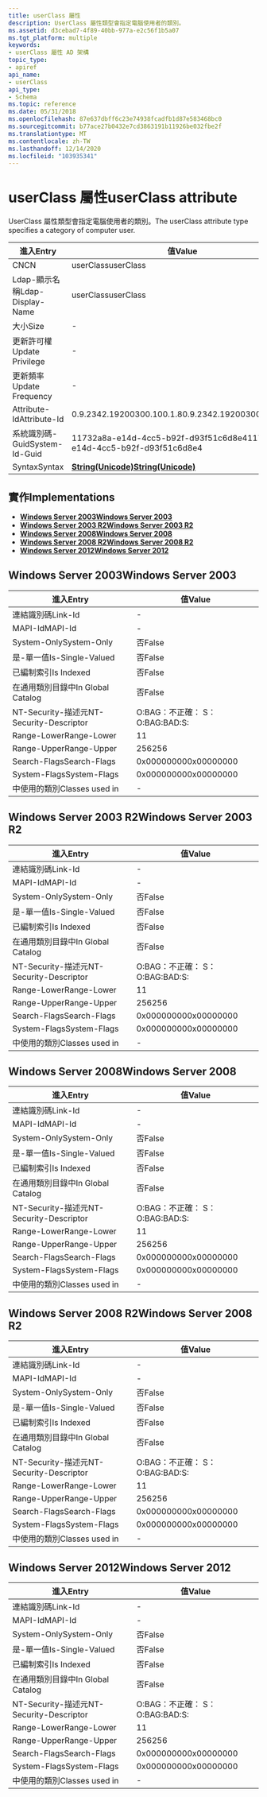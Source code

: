 ```yaml
---
title: userClass 屬性
description: UserClass 屬性類型會指定電腦使用者的類別。
ms.assetid: d3cebad7-4f89-40bb-977a-e2c56f1b5a07
ms.tgt_platform: multiple
keywords:
- userClass 屬性 AD 架構
topic_type:
- apiref
api_name:
- userClass
api_type:
- Schema
ms.topic: reference
ms.date: 05/31/2018
ms.openlocfilehash: 87e637dbff6c23e74938fcadfb1d87e583468bc0
ms.sourcegitcommit: b77ace27b0432e7cd3863191b11926be032fbe2f
ms.translationtype: MT
ms.contentlocale: zh-TW
ms.lasthandoff: 12/14/2020
ms.locfileid: "103935341"
---
```

# <a name="userclass-attribute"></a><span data-ttu-id="d14b8-104">userClass 屬性</span><span class="sxs-lookup"><span data-stu-id="d14b8-104">userClass attribute</span></span>

<span data-ttu-id="d14b8-105">UserClass 屬性類型會指定電腦使用者的類別。</span><span class="sxs-lookup"><span data-stu-id="d14b8-105">The userClass attribute type specifies a category of computer user.</span></span>



| <span data-ttu-id="d14b8-106">進入</span><span class="sxs-lookup"><span data-stu-id="d14b8-106">Entry</span></span> | <span data-ttu-id="d14b8-107">值</span><span class="sxs-lookup"><span data-stu-id="d14b8-107">Value</span></span> |
|-------------------|---------------------------------------------|
| <span data-ttu-id="d14b8-108">CN</span><span class="sxs-lookup"><span data-stu-id="d14b8-108">CN</span></span>                | <span data-ttu-id="d14b8-109">userClass</span><span class="sxs-lookup"><span data-stu-id="d14b8-109">userClass</span></span>                                   |
| <span data-ttu-id="d14b8-110">Ldap-顯示名稱</span><span class="sxs-lookup"><span data-stu-id="d14b8-110">Ldap-Display-Name</span></span> | <span data-ttu-id="d14b8-111">userClass</span><span class="sxs-lookup"><span data-stu-id="d14b8-111">userClass</span></span>                                   |
| <span data-ttu-id="d14b8-112">大小</span><span class="sxs-lookup"><span data-stu-id="d14b8-112">Size</span></span>              | \-                                          |
| <span data-ttu-id="d14b8-113">更新許可權</span><span class="sxs-lookup"><span data-stu-id="d14b8-113">Update Privilege</span></span>  | \-                                          |
| <span data-ttu-id="d14b8-114">更新頻率</span><span class="sxs-lookup"><span data-stu-id="d14b8-114">Update Frequency</span></span>  | \-                                          |
| <span data-ttu-id="d14b8-115">Attribute-Id</span><span class="sxs-lookup"><span data-stu-id="d14b8-115">Attribute-Id</span></span>      | <span data-ttu-id="d14b8-116">0.9.2342.19200300.100.1.8</span><span class="sxs-lookup"><span data-stu-id="d14b8-116">0.9.2342.19200300.100.1.8</span></span>                   |
| <span data-ttu-id="d14b8-117">系統識別碼-Guid</span><span class="sxs-lookup"><span data-stu-id="d14b8-117">System-Id-Guid</span></span>    | <span data-ttu-id="d14b8-118">11732a8a-e14d-4cc5-b92f-d93f51c6d8e4</span><span class="sxs-lookup"><span data-stu-id="d14b8-118">11732a8a-e14d-4cc5-b92f-d93f51c6d8e4</span></span>        |
| <span data-ttu-id="d14b8-119">Syntax</span><span class="sxs-lookup"><span data-stu-id="d14b8-119">Syntax</span></span>            | [<span data-ttu-id="d14b8-120">**String(Unicode)**</span><span class="sxs-lookup"><span data-stu-id="d14b8-120">**String(Unicode)**</span></span>](s-string-unicode.md) |



## <a name="implementations"></a><span data-ttu-id="d14b8-121">實作</span><span class="sxs-lookup"><span data-stu-id="d14b8-121">Implementations</span></span>

-   [<span data-ttu-id="d14b8-122">**Windows Server 2003**</span><span class="sxs-lookup"><span data-stu-id="d14b8-122">**Windows Server 2003**</span></span>](#windows-server-2003)
-   [<span data-ttu-id="d14b8-123">**Windows Server 2003 R2**</span><span class="sxs-lookup"><span data-stu-id="d14b8-123">**Windows Server 2003 R2**</span></span>](#windows-server-2003-r2)
-   [<span data-ttu-id="d14b8-124">**Windows Server 2008**</span><span class="sxs-lookup"><span data-stu-id="d14b8-124">**Windows Server 2008**</span></span>](#windows-server-2008)
-   [<span data-ttu-id="d14b8-125">**Windows Server 2008 R2**</span><span class="sxs-lookup"><span data-stu-id="d14b8-125">**Windows Server 2008 R2**</span></span>](#windows-server-2008-r2)
-   [<span data-ttu-id="d14b8-126">**Windows Server 2012**</span><span class="sxs-lookup"><span data-stu-id="d14b8-126">**Windows Server 2012**</span></span>](#windows-server-2012)

## <a name="windows-server-2003"></a><span data-ttu-id="d14b8-127">Windows Server 2003</span><span class="sxs-lookup"><span data-stu-id="d14b8-127">Windows Server 2003</span></span>



| <span data-ttu-id="d14b8-128">進入</span><span class="sxs-lookup"><span data-stu-id="d14b8-128">Entry</span></span> | <span data-ttu-id="d14b8-129">值</span><span class="sxs-lookup"><span data-stu-id="d14b8-129">Value</span></span> |
|------------------------|--------------|
| <span data-ttu-id="d14b8-130">連結識別碼</span><span class="sxs-lookup"><span data-stu-id="d14b8-130">Link-Id</span></span>                | \-           |
| <span data-ttu-id="d14b8-131">MAPI-Id</span><span class="sxs-lookup"><span data-stu-id="d14b8-131">MAPI-Id</span></span>                | \-           |
| <span data-ttu-id="d14b8-132">System-Only</span><span class="sxs-lookup"><span data-stu-id="d14b8-132">System-Only</span></span>            | <span data-ttu-id="d14b8-133">否</span><span class="sxs-lookup"><span data-stu-id="d14b8-133">False</span></span>        |
| <span data-ttu-id="d14b8-134">是-單一值</span><span class="sxs-lookup"><span data-stu-id="d14b8-134">Is-Single-Valued</span></span>       | <span data-ttu-id="d14b8-135">否</span><span class="sxs-lookup"><span data-stu-id="d14b8-135">False</span></span>        |
| <span data-ttu-id="d14b8-136">已編制索引</span><span class="sxs-lookup"><span data-stu-id="d14b8-136">Is Indexed</span></span>             | <span data-ttu-id="d14b8-137">否</span><span class="sxs-lookup"><span data-stu-id="d14b8-137">False</span></span>        |
| <span data-ttu-id="d14b8-138">在通用類別目錄中</span><span class="sxs-lookup"><span data-stu-id="d14b8-138">In Global Catalog</span></span>      | <span data-ttu-id="d14b8-139">否</span><span class="sxs-lookup"><span data-stu-id="d14b8-139">False</span></span>        |
| <span data-ttu-id="d14b8-140">NT-Security-描述元</span><span class="sxs-lookup"><span data-stu-id="d14b8-140">NT-Security-Descriptor</span></span> | <span data-ttu-id="d14b8-141">O:BAG：不正確： S：</span><span class="sxs-lookup"><span data-stu-id="d14b8-141">O:BAG:BAD:S:</span></span> |
| <span data-ttu-id="d14b8-142">Range-Lower</span><span class="sxs-lookup"><span data-stu-id="d14b8-142">Range-Lower</span></span>            | <span data-ttu-id="d14b8-143">1</span><span class="sxs-lookup"><span data-stu-id="d14b8-143">1</span></span>            |
| <span data-ttu-id="d14b8-144">Range-Upper</span><span class="sxs-lookup"><span data-stu-id="d14b8-144">Range-Upper</span></span>            | <span data-ttu-id="d14b8-145">256</span><span class="sxs-lookup"><span data-stu-id="d14b8-145">256</span></span>          |
| <span data-ttu-id="d14b8-146">Search-Flags</span><span class="sxs-lookup"><span data-stu-id="d14b8-146">Search-Flags</span></span>           | <span data-ttu-id="d14b8-147">0x00000000</span><span class="sxs-lookup"><span data-stu-id="d14b8-147">0x00000000</span></span>   |
| <span data-ttu-id="d14b8-148">System-Flags</span><span class="sxs-lookup"><span data-stu-id="d14b8-148">System-Flags</span></span>           | <span data-ttu-id="d14b8-149">0x00000000</span><span class="sxs-lookup"><span data-stu-id="d14b8-149">0x00000000</span></span>   |
| <span data-ttu-id="d14b8-150">中使用的類別</span><span class="sxs-lookup"><span data-stu-id="d14b8-150">Classes used in</span></span>        | \-           |



## <a name="windows-server-2003-r2"></a><span data-ttu-id="d14b8-151">Windows Server 2003 R2</span><span class="sxs-lookup"><span data-stu-id="d14b8-151">Windows Server 2003 R2</span></span>



| <span data-ttu-id="d14b8-152">進入</span><span class="sxs-lookup"><span data-stu-id="d14b8-152">Entry</span></span> | <span data-ttu-id="d14b8-153">值</span><span class="sxs-lookup"><span data-stu-id="d14b8-153">Value</span></span> |
|------------------------|--------------|
| <span data-ttu-id="d14b8-154">連結識別碼</span><span class="sxs-lookup"><span data-stu-id="d14b8-154">Link-Id</span></span>                | \-           |
| <span data-ttu-id="d14b8-155">MAPI-Id</span><span class="sxs-lookup"><span data-stu-id="d14b8-155">MAPI-Id</span></span>                | \-           |
| <span data-ttu-id="d14b8-156">System-Only</span><span class="sxs-lookup"><span data-stu-id="d14b8-156">System-Only</span></span>            | <span data-ttu-id="d14b8-157">否</span><span class="sxs-lookup"><span data-stu-id="d14b8-157">False</span></span>        |
| <span data-ttu-id="d14b8-158">是-單一值</span><span class="sxs-lookup"><span data-stu-id="d14b8-158">Is-Single-Valued</span></span>       | <span data-ttu-id="d14b8-159">否</span><span class="sxs-lookup"><span data-stu-id="d14b8-159">False</span></span>        |
| <span data-ttu-id="d14b8-160">已編制索引</span><span class="sxs-lookup"><span data-stu-id="d14b8-160">Is Indexed</span></span>             | <span data-ttu-id="d14b8-161">否</span><span class="sxs-lookup"><span data-stu-id="d14b8-161">False</span></span>        |
| <span data-ttu-id="d14b8-162">在通用類別目錄中</span><span class="sxs-lookup"><span data-stu-id="d14b8-162">In Global Catalog</span></span>      | <span data-ttu-id="d14b8-163">否</span><span class="sxs-lookup"><span data-stu-id="d14b8-163">False</span></span>        |
| <span data-ttu-id="d14b8-164">NT-Security-描述元</span><span class="sxs-lookup"><span data-stu-id="d14b8-164">NT-Security-Descriptor</span></span> | <span data-ttu-id="d14b8-165">O:BAG：不正確： S：</span><span class="sxs-lookup"><span data-stu-id="d14b8-165">O:BAG:BAD:S:</span></span> |
| <span data-ttu-id="d14b8-166">Range-Lower</span><span class="sxs-lookup"><span data-stu-id="d14b8-166">Range-Lower</span></span>            | <span data-ttu-id="d14b8-167">1</span><span class="sxs-lookup"><span data-stu-id="d14b8-167">1</span></span>            |
| <span data-ttu-id="d14b8-168">Range-Upper</span><span class="sxs-lookup"><span data-stu-id="d14b8-168">Range-Upper</span></span>            | <span data-ttu-id="d14b8-169">256</span><span class="sxs-lookup"><span data-stu-id="d14b8-169">256</span></span>          |
| <span data-ttu-id="d14b8-170">Search-Flags</span><span class="sxs-lookup"><span data-stu-id="d14b8-170">Search-Flags</span></span>           | <span data-ttu-id="d14b8-171">0x00000000</span><span class="sxs-lookup"><span data-stu-id="d14b8-171">0x00000000</span></span>   |
| <span data-ttu-id="d14b8-172">System-Flags</span><span class="sxs-lookup"><span data-stu-id="d14b8-172">System-Flags</span></span>           | <span data-ttu-id="d14b8-173">0x00000000</span><span class="sxs-lookup"><span data-stu-id="d14b8-173">0x00000000</span></span>   |
| <span data-ttu-id="d14b8-174">中使用的類別</span><span class="sxs-lookup"><span data-stu-id="d14b8-174">Classes used in</span></span>        | \-           |



## <a name="windows-server-2008"></a><span data-ttu-id="d14b8-175">Windows Server 2008</span><span class="sxs-lookup"><span data-stu-id="d14b8-175">Windows Server 2008</span></span>



| <span data-ttu-id="d14b8-176">進入</span><span class="sxs-lookup"><span data-stu-id="d14b8-176">Entry</span></span> | <span data-ttu-id="d14b8-177">值</span><span class="sxs-lookup"><span data-stu-id="d14b8-177">Value</span></span> |
|------------------------|--------------|
| <span data-ttu-id="d14b8-178">連結識別碼</span><span class="sxs-lookup"><span data-stu-id="d14b8-178">Link-Id</span></span>                | \-           |
| <span data-ttu-id="d14b8-179">MAPI-Id</span><span class="sxs-lookup"><span data-stu-id="d14b8-179">MAPI-Id</span></span>                | \-           |
| <span data-ttu-id="d14b8-180">System-Only</span><span class="sxs-lookup"><span data-stu-id="d14b8-180">System-Only</span></span>            | <span data-ttu-id="d14b8-181">否</span><span class="sxs-lookup"><span data-stu-id="d14b8-181">False</span></span>        |
| <span data-ttu-id="d14b8-182">是-單一值</span><span class="sxs-lookup"><span data-stu-id="d14b8-182">Is-Single-Valued</span></span>       | <span data-ttu-id="d14b8-183">否</span><span class="sxs-lookup"><span data-stu-id="d14b8-183">False</span></span>        |
| <span data-ttu-id="d14b8-184">已編制索引</span><span class="sxs-lookup"><span data-stu-id="d14b8-184">Is Indexed</span></span>             | <span data-ttu-id="d14b8-185">否</span><span class="sxs-lookup"><span data-stu-id="d14b8-185">False</span></span>        |
| <span data-ttu-id="d14b8-186">在通用類別目錄中</span><span class="sxs-lookup"><span data-stu-id="d14b8-186">In Global Catalog</span></span>      | <span data-ttu-id="d14b8-187">否</span><span class="sxs-lookup"><span data-stu-id="d14b8-187">False</span></span>        |
| <span data-ttu-id="d14b8-188">NT-Security-描述元</span><span class="sxs-lookup"><span data-stu-id="d14b8-188">NT-Security-Descriptor</span></span> | <span data-ttu-id="d14b8-189">O:BAG：不正確： S：</span><span class="sxs-lookup"><span data-stu-id="d14b8-189">O:BAG:BAD:S:</span></span> |
| <span data-ttu-id="d14b8-190">Range-Lower</span><span class="sxs-lookup"><span data-stu-id="d14b8-190">Range-Lower</span></span>            | <span data-ttu-id="d14b8-191">1</span><span class="sxs-lookup"><span data-stu-id="d14b8-191">1</span></span>            |
| <span data-ttu-id="d14b8-192">Range-Upper</span><span class="sxs-lookup"><span data-stu-id="d14b8-192">Range-Upper</span></span>            | <span data-ttu-id="d14b8-193">256</span><span class="sxs-lookup"><span data-stu-id="d14b8-193">256</span></span>          |
| <span data-ttu-id="d14b8-194">Search-Flags</span><span class="sxs-lookup"><span data-stu-id="d14b8-194">Search-Flags</span></span>           | <span data-ttu-id="d14b8-195">0x00000000</span><span class="sxs-lookup"><span data-stu-id="d14b8-195">0x00000000</span></span>   |
| <span data-ttu-id="d14b8-196">System-Flags</span><span class="sxs-lookup"><span data-stu-id="d14b8-196">System-Flags</span></span>           | <span data-ttu-id="d14b8-197">0x00000000</span><span class="sxs-lookup"><span data-stu-id="d14b8-197">0x00000000</span></span>   |
| <span data-ttu-id="d14b8-198">中使用的類別</span><span class="sxs-lookup"><span data-stu-id="d14b8-198">Classes used in</span></span>        | \-           |



## <a name="windows-server-2008-r2"></a><span data-ttu-id="d14b8-199">Windows Server 2008 R2</span><span class="sxs-lookup"><span data-stu-id="d14b8-199">Windows Server 2008 R2</span></span>



| <span data-ttu-id="d14b8-200">進入</span><span class="sxs-lookup"><span data-stu-id="d14b8-200">Entry</span></span> | <span data-ttu-id="d14b8-201">值</span><span class="sxs-lookup"><span data-stu-id="d14b8-201">Value</span></span> |
|------------------------|--------------|
| <span data-ttu-id="d14b8-202">連結識別碼</span><span class="sxs-lookup"><span data-stu-id="d14b8-202">Link-Id</span></span>                | \-           |
| <span data-ttu-id="d14b8-203">MAPI-Id</span><span class="sxs-lookup"><span data-stu-id="d14b8-203">MAPI-Id</span></span>                | \-           |
| <span data-ttu-id="d14b8-204">System-Only</span><span class="sxs-lookup"><span data-stu-id="d14b8-204">System-Only</span></span>            | <span data-ttu-id="d14b8-205">否</span><span class="sxs-lookup"><span data-stu-id="d14b8-205">False</span></span>        |
| <span data-ttu-id="d14b8-206">是-單一值</span><span class="sxs-lookup"><span data-stu-id="d14b8-206">Is-Single-Valued</span></span>       | <span data-ttu-id="d14b8-207">否</span><span class="sxs-lookup"><span data-stu-id="d14b8-207">False</span></span>        |
| <span data-ttu-id="d14b8-208">已編制索引</span><span class="sxs-lookup"><span data-stu-id="d14b8-208">Is Indexed</span></span>             | <span data-ttu-id="d14b8-209">否</span><span class="sxs-lookup"><span data-stu-id="d14b8-209">False</span></span>        |
| <span data-ttu-id="d14b8-210">在通用類別目錄中</span><span class="sxs-lookup"><span data-stu-id="d14b8-210">In Global Catalog</span></span>      | <span data-ttu-id="d14b8-211">否</span><span class="sxs-lookup"><span data-stu-id="d14b8-211">False</span></span>        |
| <span data-ttu-id="d14b8-212">NT-Security-描述元</span><span class="sxs-lookup"><span data-stu-id="d14b8-212">NT-Security-Descriptor</span></span> | <span data-ttu-id="d14b8-213">O:BAG：不正確： S：</span><span class="sxs-lookup"><span data-stu-id="d14b8-213">O:BAG:BAD:S:</span></span> |
| <span data-ttu-id="d14b8-214">Range-Lower</span><span class="sxs-lookup"><span data-stu-id="d14b8-214">Range-Lower</span></span>            | <span data-ttu-id="d14b8-215">1</span><span class="sxs-lookup"><span data-stu-id="d14b8-215">1</span></span>            |
| <span data-ttu-id="d14b8-216">Range-Upper</span><span class="sxs-lookup"><span data-stu-id="d14b8-216">Range-Upper</span></span>            | <span data-ttu-id="d14b8-217">256</span><span class="sxs-lookup"><span data-stu-id="d14b8-217">256</span></span>          |
| <span data-ttu-id="d14b8-218">Search-Flags</span><span class="sxs-lookup"><span data-stu-id="d14b8-218">Search-Flags</span></span>           | <span data-ttu-id="d14b8-219">0x00000000</span><span class="sxs-lookup"><span data-stu-id="d14b8-219">0x00000000</span></span>   |
| <span data-ttu-id="d14b8-220">System-Flags</span><span class="sxs-lookup"><span data-stu-id="d14b8-220">System-Flags</span></span>           | <span data-ttu-id="d14b8-221">0x00000000</span><span class="sxs-lookup"><span data-stu-id="d14b8-221">0x00000000</span></span>   |
| <span data-ttu-id="d14b8-222">中使用的類別</span><span class="sxs-lookup"><span data-stu-id="d14b8-222">Classes used in</span></span>        | \-           |



## <a name="windows-server-2012"></a><span data-ttu-id="d14b8-223">Windows Server 2012</span><span class="sxs-lookup"><span data-stu-id="d14b8-223">Windows Server 2012</span></span>



| <span data-ttu-id="d14b8-224">進入</span><span class="sxs-lookup"><span data-stu-id="d14b8-224">Entry</span></span> | <span data-ttu-id="d14b8-225">值</span><span class="sxs-lookup"><span data-stu-id="d14b8-225">Value</span></span> |
|------------------------|--------------|
| <span data-ttu-id="d14b8-226">連結識別碼</span><span class="sxs-lookup"><span data-stu-id="d14b8-226">Link-Id</span></span>                | \-           |
| <span data-ttu-id="d14b8-227">MAPI-Id</span><span class="sxs-lookup"><span data-stu-id="d14b8-227">MAPI-Id</span></span>                | \-           |
| <span data-ttu-id="d14b8-228">System-Only</span><span class="sxs-lookup"><span data-stu-id="d14b8-228">System-Only</span></span>            | <span data-ttu-id="d14b8-229">否</span><span class="sxs-lookup"><span data-stu-id="d14b8-229">False</span></span>        |
| <span data-ttu-id="d14b8-230">是-單一值</span><span class="sxs-lookup"><span data-stu-id="d14b8-230">Is-Single-Valued</span></span>       | <span data-ttu-id="d14b8-231">否</span><span class="sxs-lookup"><span data-stu-id="d14b8-231">False</span></span>        |
| <span data-ttu-id="d14b8-232">已編制索引</span><span class="sxs-lookup"><span data-stu-id="d14b8-232">Is Indexed</span></span>             | <span data-ttu-id="d14b8-233">否</span><span class="sxs-lookup"><span data-stu-id="d14b8-233">False</span></span>        |
| <span data-ttu-id="d14b8-234">在通用類別目錄中</span><span class="sxs-lookup"><span data-stu-id="d14b8-234">In Global Catalog</span></span>      | <span data-ttu-id="d14b8-235">否</span><span class="sxs-lookup"><span data-stu-id="d14b8-235">False</span></span>        |
| <span data-ttu-id="d14b8-236">NT-Security-描述元</span><span class="sxs-lookup"><span data-stu-id="d14b8-236">NT-Security-Descriptor</span></span> | <span data-ttu-id="d14b8-237">O:BAG：不正確： S：</span><span class="sxs-lookup"><span data-stu-id="d14b8-237">O:BAG:BAD:S:</span></span> |
| <span data-ttu-id="d14b8-238">Range-Lower</span><span class="sxs-lookup"><span data-stu-id="d14b8-238">Range-Lower</span></span>            | <span data-ttu-id="d14b8-239">1</span><span class="sxs-lookup"><span data-stu-id="d14b8-239">1</span></span>            |
| <span data-ttu-id="d14b8-240">Range-Upper</span><span class="sxs-lookup"><span data-stu-id="d14b8-240">Range-Upper</span></span>            | <span data-ttu-id="d14b8-241">256</span><span class="sxs-lookup"><span data-stu-id="d14b8-241">256</span></span>          |
| <span data-ttu-id="d14b8-242">Search-Flags</span><span class="sxs-lookup"><span data-stu-id="d14b8-242">Search-Flags</span></span>           | <span data-ttu-id="d14b8-243">0x00000000</span><span class="sxs-lookup"><span data-stu-id="d14b8-243">0x00000000</span></span>   |
| <span data-ttu-id="d14b8-244">System-Flags</span><span class="sxs-lookup"><span data-stu-id="d14b8-244">System-Flags</span></span>           | <span data-ttu-id="d14b8-245">0x00000000</span><span class="sxs-lookup"><span data-stu-id="d14b8-245">0x00000000</span></span>   |
| <span data-ttu-id="d14b8-246">中使用的類別</span><span class="sxs-lookup"><span data-stu-id="d14b8-246">Classes used in</span></span>        | \-           |



 

 





